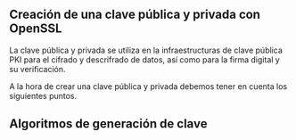 Creación de una clave pública y privada con OpenSSL
---------------------------------------------------

La clave pública y privada se utiliza en la infraestructuras de clave pública PKI para el cifrado y descrifrado de datos, así como para la firma digital y su verificación.

A la hora de crear una clave pública y privada debemos tener en cuenta los siguientes puntos. 

Algoritmos de generación de clave
----------------------------------

